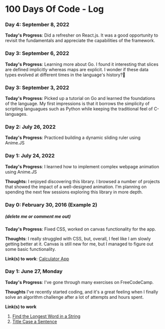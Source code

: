 # 100 Days Of Code - Log

### Day 4: September 8, 2022

**Today's Progress**: Did a refresher on React.js. It was a good opportunity to revisit the fundamentals and appreciate the capabilities of the framework.

### Day 3: September 6, 2022

**Today's Progress**: Learning more about Go. I found it interesting that slices are defined implicitly whereas maps are explicit. I wonder if these data types evolved at different times in the language's history?🤔

### Day 3: September 3, 2022

**Today's Progress**: Picked up a tutorial on Go and learned the foundations of the language. My first impressions is that it borrows the simplicity of scripting languagues such as Python while keeping the traditional feel of C-languages.

### Day 2: July 26, 2022

**Today's Progress**: Practiced building a dynamic sliding ruler using Anime.JS

### Day 1: July 24, 2022

**Today's Progress**: I learned how to implement complex webpage animation using Anime.JS

**Thoughts:** I enjoyed discovering this library. I browsed a number of projects that showed the impact of a well-designed animation. I'm planning on spending the next few sessions exploring this library in more depth.

### Day 0: February 30, 2016 (Example 2)
##### (delete me or comment me out)

**Today's Progress**: Fixed CSS, worked on canvas functionality for the app.

**Thoughts**: I really struggled with CSS, but, overall, I feel like I am slowly getting better at it. Canvas is still new for me, but I managed to figure out some basic functionality.

**Link(s) to work**: [Calculator App](http://www.example.com)


### Day 1: June 27, Monday

**Today's Progress**: I've gone through many exercises on FreeCodeCamp.

**Thoughts** I've recently started coding, and it's a great feeling when I finally solve an algorithm challenge after a lot of attempts and hours spent.

**Link(s) to work**
1. [Find the Longest Word in a String](https://www.freecodecamp.com/challenges/find-the-longest-word-in-a-string)
2. [Title Case a Sentence](https://www.freecodecamp.com/challenges/title-case-a-sentence)
